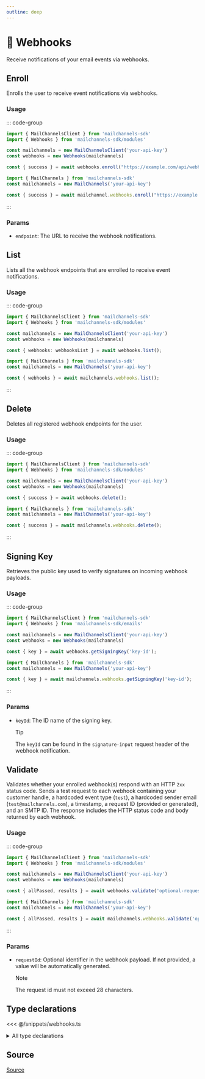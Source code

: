 ```yaml
---
outline: deep
---
```


# 📢 Webhooks <Badge type="tip" text="module" /> <Badge type="tip" text="Email API" />

<!-- #region description -->
Receive notifications of your email events via webhooks.
<!-- #endregion description -->

## Enroll <Badge type="info" text="method" />

Enrolls the user to receive event notifications via webhooks.

### Usage

::: code-group
```ts [modular.ts]
import { MailChannelsClient } from 'mailchannels-sdk'
import { Webhooks } from 'mailchannels-sdk/modules'

const mailchannels = new MailChannelsClient('your-api-key')
const webhooks = new Webhooks(mailchannels)

const { success } = await webhooks.enroll("https://example.com/api/webhooks/mailchannels");
```

```ts [full.ts]
import { MailChannels } from 'mailchannels-sdk'
const mailchannels = new MailChannels('your-api-key')

const { success } = await mailchannel.webhooks.enroll("https://example.com/api/webhooks/mailchannels");
```
:::

### Params

- `endpoint`: The URL to receive the webhook notifications.

## List <Badge type="info" text="method" />

Lists all the webhook endpoints that are enrolled to receive event notifications.

### Usage

::: code-group
```ts [modular.ts]
import { MailChannelsClient } from 'mailchannels-sdk'
import { Webhooks } from 'mailchannels-sdk/modules'

const mailchannels = new MailChannelsClient('your-api-key')
const webhooks = new Webhooks(mailchannels)

const { webhooks: webhooksList } = await webhooks.list();
```

```ts [full.ts]
import { MailChannels } from 'mailchannels-sdk'
const mailchannels = new MailChannels('your-api-key')

const { webhooks } = await mailchannels.webhooks.list();
```
:::

## Delete <Badge type="info" text="method" />

Deletes all registered webhook endpoints for the user.

### Usage

::: code-group
```ts [modular.ts]
import { MailChannelsClient } from 'mailchannels-sdk'
import { Webhooks } from 'mailchannels-sdk/modules'

const mailchannels = new MailChannelsClient('your-api-key')
const webhooks = new Webhooks(mailchannels)

const { success } = await webhooks.delete();
```

```ts [full.ts]
import { MailChannels } from 'mailchannels-sdk'
const mailchannels = new MailChannels('your-api-key')

const { success } = await mailchannels.webhooks.delete();
```
:::

## Signing Key <Badge type="info" text="method" />

Retrieves the public key used to verify signatures on incoming webhook payloads.

### Usage

::: code-group
```ts [modular.ts]
import { MailChannelsClient } from 'mailchannels-sdk'
import { Webhooks } from 'mailchannels-sdk/emails'

const mailchannels = new MailChannelsClient('your-api-key')
const webhooks = new Webhooks(mailchannels)

const { key } = await webhooks.getSigningKey('key-id');
```

```ts [full.ts]
import { MailChannels } from 'mailchannels-sdk'
const mailchannels = new MailChannels('your-api-key')

const { key } = await mailchannels.webhooks.getSigningKey('key-id');
```
:::

### Params

- `keyId`: The ID name of the signing key.
  > [!TIP]
  > The `keyId` can be found in the `signature-input` request header of the webhook notification.


## Validate <Badge type="info" text="method" />

Validates whether your enrolled webhook(s) respond with an HTTP `2xx` status code. Sends a test request to each webhook containing your customer handle, a hardcoded event type (`test`), a hardcoded sender email (`test@mailchannels.com`), a timestamp, a request ID (provided or generated), and an SMTP ID. The response includes the HTTP status code and body returned by each webhook.

### Usage

::: code-group
```ts [modular.ts]
import { MailChannelsClient } from 'mailchannels-sdk'
import { Webhooks } from 'mailchannels-sdk/modules'

const mailchannels = new MailChannelsClient('your-api-key')
const webhooks = new Webhooks(mailchannels)

const { allPassed, results } = await webhooks.validate('optional-request-id');
```

```ts [full.ts]
import { MailChannels } from 'mailchannels-sdk'
const mailchannels = new MailChannels('your-api-key')

const { allPassed, results } = await mailchannels.webhooks.validate('optional-request-id');
```
:::

### Params

- `requestId`: Optional identifier in the webhook payload. If not provided, a value will be automatically generated.
  > [!NOTE]
  > The request id must not exceed 28 characters.

## Type declarations

<<< @/snippets/webhooks.ts

<details>
  <summary>All type declarations</summary>

  **Success Response**

  <<< @/snippets/success-response.ts

  **List type declarations**

  <<< @/snippets/webhooks-list-response.ts

  **Signing Key type declarations**

  <<< @/snippets/webhooks-signing-key-response.ts

  **Validate type declarations**

  <<< @/snippets/webhooks-validate-response.ts
</details>

## Source

[Source](https://github.com/Yizack/mailchannels/tree/main/src/modules/webhooks.ts)
